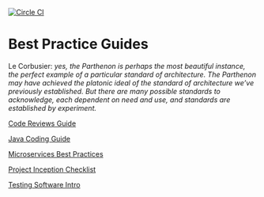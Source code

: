 [![Circle CI](https://circleci.com/gh/palantir-baseline/best-practices.svg?style=shield&circle-token=3003646d6453b7244a2ec38a125a267aab71a0d4)](https://circleci.com/gh/palantir-baseline/best-practices)

# Best Practice Guides

Le Corbusier: *yes, the Parthenon is perhaps the most beautiful instance,
the perfect example of a particular standard of architecture. The
Parthenon may have achieved the platonic ideal of the standard of
architecture we’ve previously established. But there are many possible
standards to acknowledge, each dependent on need and use, and
standards are established by experiment.*

[Code Reviews Guide](https://github.com/palantir-baseline/best-practices/blob/master/code-reviews/readme.md)

[Java Coding Guide](https://github.com/palantir-baseline/best-practices/blob/master/java-coding-guidelines/readme.md)

[Microservices Best Practices](https://github.com/palantir-baseline/best-practices/blob/master/microservices/readme.md)

[Project Inception Checklist](https://github.com/palantir-baseline/best-practices/blob/master/project-inception-checklist/readme.md)

[Testing Software Intro](https://github.com/palantir-baseline/best-practices/blob/master/testing-software/readme.md)

